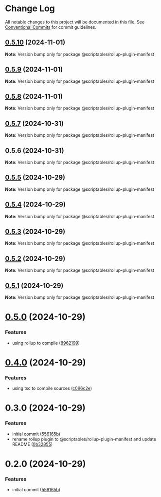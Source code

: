 # Change Log

All notable changes to this project will be documented in this file.
See [Conventional Commits](https://conventionalcommits.org) for commit guidelines.

## [0.5.10](https://github.com/taoyuan/scriptables/compare/@scriptables/rollup-plugin-manifest@0.5.9...@scriptables/rollup-plugin-manifest@0.5.10) (2024-11-01)

**Note:** Version bump only for package @scriptables/rollup-plugin-manifest





## [0.5.9](https://github.com/taoyuan/scriptables/compare/@scriptables/rollup-plugin-manifest@0.5.8...@scriptables/rollup-plugin-manifest@0.5.9) (2024-11-01)

**Note:** Version bump only for package @scriptables/rollup-plugin-manifest





## [0.5.8](https://github.com/taoyuan/scriptables/compare/@scriptables/rollup-plugin-manifest@0.5.7...@scriptables/rollup-plugin-manifest@0.5.8) (2024-11-01)

**Note:** Version bump only for package @scriptables/rollup-plugin-manifest





## [0.5.7](https://github.com/taoyuan/scriptables/compare/@scriptables/rollup-plugin-manifest@0.5.6...@scriptables/rollup-plugin-manifest@0.5.7) (2024-10-31)

**Note:** Version bump only for package @scriptables/rollup-plugin-manifest





## 0.5.6 (2024-10-31)

**Note:** Version bump only for package @scriptables/rollup-plugin-manifest





## [0.5.5](https://github.com/taoyuan/scriptables/compare/@scriptables/rollup-plugin-manifest@0.5.4...@scriptables/rollup-plugin-manifest@0.5.5) (2024-10-29)

**Note:** Version bump only for package @scriptables/rollup-plugin-manifest





## [0.5.4](https://github.com/taoyuan/scriptables/compare/@scriptables/rollup-plugin-manifest@0.5.3...@scriptables/rollup-plugin-manifest@0.5.4) (2024-10-29)

**Note:** Version bump only for package @scriptables/rollup-plugin-manifest





## [0.5.3](https://github.com/taoyuan/scriptables/compare/@scriptables/rollup-plugin-manifest@0.5.2...@scriptables/rollup-plugin-manifest@0.5.3) (2024-10-29)

**Note:** Version bump only for package @scriptables/rollup-plugin-manifest





## [0.5.2](https://github.com/taoyuan/scriptables/compare/@scriptables/rollup-plugin-manifest@0.5.1...@scriptables/rollup-plugin-manifest@0.5.2) (2024-10-29)

**Note:** Version bump only for package @scriptables/rollup-plugin-manifest





## [0.5.1](https://github.com/taoyuan/scriptables/compare/@scriptables/rollup-plugin-manifest@0.5.0...@scriptables/rollup-plugin-manifest@0.5.1) (2024-10-29)

**Note:** Version bump only for package @scriptables/rollup-plugin-manifest





# [0.5.0](https://github.com/taoyuan/scriptables/compare/@scriptables/rollup-plugin-manifest@0.4.0...@scriptables/rollup-plugin-manifest@0.5.0) (2024-10-29)


### Features

* using rollup to compile ([8962199](https://github.com/taoyuan/scriptables/commit/8962199e57b1b05ede55dea81da7588396eb91f4))





# [0.4.0](https://github.com/taoyuan/scriptables/compare/@scriptables/rollup-plugin-manifest@0.3.0...@scriptables/rollup-plugin-manifest@0.4.0) (2024-10-29)


### Features

* using tsc to compile sources ([c096c2e](https://github.com/taoyuan/scriptables/commit/c096c2eb4f4dee106c7e812323c3c659c4659b5c))





# 0.3.0 (2024-10-29)


### Features

* initial commit ([556165b](https://github.com/taoyuan/scriptables/commit/556165b02cf3987a55e99080be2fb6c3ca12e7a7))
* rename rollup plugin to @scriptables/rollup-plugin-manifest and update README ([0b32855](https://github.com/taoyuan/scriptables/commit/0b32855bd30ad9e473724a19ac7de63553348d87))





# 0.2.0 (2024-10-29)


### Features

* initial commit ([556165b](https://github.com/taoyuan/scriptables/commit/556165b02cf3987a55e99080be2fb6c3ca12e7a7))
